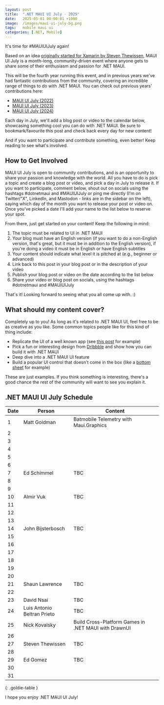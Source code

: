 ```yaml
---
layout: post
title:  ".NET MAUI UI July - 2025"
date:   2025-05-01 00:00:01 +1000
image:  /images/maui-ui-july-bg.png
tags:   mobile maui ui
categories: [.NET, Mobile]
---
```


It's time for #MAUIUIJuly again!

Based on an idea [originally started for Xamarin by Steven Thewissen](https://thewissen.io/introducing-xamarin-ui-july/), MAUI UI July is a month-long, community-driven event where anyone gets to share some of their enthusiasm and passion for .NET MAUI.

This will be the fourth year running this event, and in previous years we've had fantastic contributions from the community, covering an incredible range of things to do with .NET MAUI. You can check out previous years' contributions here:

* [MAUI UI July (2022)](/posts/maui-ui-july)
* [MAUI UI July (2023)](/posts/maui-ui-july-23)
* [MAUI UI July (2024)](/posts/mauiuijuly-24/)

Each day in July, we'll add a blog post or video to the calendar below, showcasing something cool you can do with .NET MAUI. Be sure to bookmark/favourite this post and check back every day for new content!

And if you want to participate and contribute something, even better! Keep reading to see what's involved.

## How to Get Involved

MAUI UI July is open to community contributions, and is an opportunity to share your passion and knowledge with the world. All you have to do is pick a topic and create a blog post or video, and pick a day in July to release it. If you want to participate, comment below, shout out on socials using the hashtags #dotnetmaui and #MAUIUIJuly or ping me directly (I'm on Twitter/"X", LinkedIn, and Mastodon - links are in the sidebar on the left), saying which day of the month you want to release your post or video on. Once you've picked a date I'll add your name to the list below to reserve your spot.

From there, just get started on your content! Keep the following in mind:

1. The topic must be related to UI in .NET MAUI
2. Your blog must have an English version (if you want to do a non-English version, that's great, but it must be in addition to the English version), if you're doing a video it must be in English or have English subtitles
3. Your content should indicate what level it is pitched at (e.g., beginner or advanced)
4. Link back to this post in your blog post or in the description of your video
5. Publish your blog post or video on the date according to the list below
6. Share your video or blog post on socials, using the hashtags #dotnetmaui and #MAUIUIJuly

That's it! Looking forward to seeing what you all come up with. :)

## What should my content cover?

Completely up to you! As long as it's related to .NET MAUI UI, feel free to be as creative as you like. Some common topics people like for this kind of thing include:

* Replicate the UI of a well known app (see [this post](/posts/outlook-clone) for example)
* Pick a fun or interesting design from [Dribbble](https://dribbble.com) and show how you can build it with .NET MAUI
* Deep dive into a .NET MAUI UI feature
* Build a popular UI control that doesn't come in the box (like a [bottom sheet](https://blogs.xgenoapps.com/post/2022/07/23/maui-bottom-sheet) for example)

These are just examples. If you think something is interesting, there's a good chance the rest of the community will want to see you explain it.


## .NET MAUI UI July Schedule

| Date | Person                      | Content                                              |
| ---- | --------------------------- | ---------------------------------------------------- |
| 1    | Matt Goldman                | Batmobile Telemetry with Maui.Graphics               |
| 2    |                             |                                                      |
| 3    |                             |                                                      |
| 4    |                             |                                                      |
| 5    |                             |                                                      |
| 6    |                             |                                                      |
| 7    | Ed Schimmel                 | TBC                                                  |
| 8    |                             |                                                      |
| 9    |                             |                                                      |
| 10   | Almir Vuk                   | TBC                                                  |
| 11   |                             |                                                      |
| 12   |                             |                                                      |
| 13   |                             |                                                      |
| 14   | John Bijsterbosch           | TBC                                                  |
| 15   |                             |                                                      |
| 16   |                             |                                                      |
| 17   |                             |                                                      |
| 18   |                             |                                                      |
| 19   |                             |                                                      |
| 20   |                             |                                                      |
| 21   | Shaun Lawrence              | TBC                                                  |
| 22   |                             |                                                      |
| 23   | David Nsai                  | TBC                                                  |
| 24   | Luis Antonio Beltran Prieto | TBC                                                  |
| 25   | Nick Kovalsky               | Build Cross-Platform Games in .NET MAUI with DrawnUI |
| 26   |                             |                                                      |
| 27   | Steven Thewissen            | TBC                                                  |
| 28   |                             |                                                      |
| 29   | Ed Gomez                    | TBC                                                  |
| 30   |                             |                                                      |
| 31   |                             |                                                      |

{: .goldie-table }

I hope you enjoy .NET MAUI UI July!
